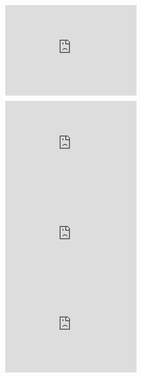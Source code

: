 
<div class="embed-container">
  <iframe
      src="https://www.youtube.com/embed/X9PhXlYalk4{{ include.id }}"
      width="420"
      height="288"
      frameborder="0"
      allowfullscreen="true">
  </iframe>
</div>
<br>
<div class="embed-container">
  <iframe
      src="https://www.youtube.com/embed/F6GlyPXZkSQ{{ include.id }}"
      width="420"
      height="288"
      frameborder="0"
      allowfullscreen="true">
  </iframe>
</div>
<div class="embed-container">
  <iframe
      src="https://www.youtube.com/embed/Fx7Et0k_gN0{{ include.id }}"
      width="420"
      height="288"
      frameborder="0"
      allowfullscreen="true">
  </iframe>
</div>
<div class="embed-container">
  <iframe
      src="https://www.youtube.com/embed/9wqqk5FzBNI{{ include.id }}"
      width="420"
      height="288"
      frameborder="0"
      allowfullscreen="true">
  </iframe>




  
</div>







